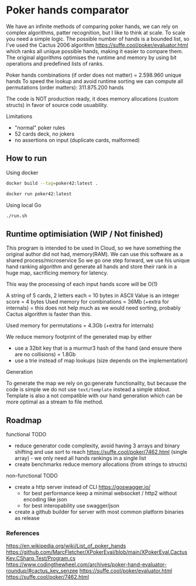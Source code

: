 # Poker hands comparator

We have an infinite methods of comparing poker hands, we can rely on complex algorithms, patter recognition, but I like to think at scale. To scale you need a simple logic. The possible number of hands is a bounded list, so I've used the  Cactus 2006 algorithm https://suffe.cool/poker/evaluator.html which ranks all unique possible hands, making it easier to compare them. The original algorithms optimises the runtime and memory by using bit operations and predefined lists of ranks. 

Poker hands combinations (if order does not matter) = 2.598.960 unique hands
To speed the lookup and avoid runtime sorting we can compute all permutations (order matters): 311.875.200 hands


The code is NOT production ready, it does memory allocations (custom structs) in favor of source code usuability. 

Limitations
* "normal" poker rules
* 52 cards deck, no jokers
* no assertions on input (duplicate cards, malformed)

## How to run

Using docker 
```bash
docker build --tag=poker42:latest .

docker run poker42:latest
```

Using local Go
```bash
./run.sh
```

## Runtime optimisiation (WIP / Not finished)

This program is intended to be used in Cloud, so we have something the original author did not had, memory(RAM).
We can use this software as a shared process/microservice
So we go one step forward, we use his unique hand ranking algorithm and generate all hands and store their rank in a huge map, sacrificing memory for latency.

This way the processing of each input hands score will be O(1)


A string of 5 cards, 2 letters each = 10 bytes in ASCII
Value is an integer score = 4 bytes
Used memory for combinations = 36Mb (+extra for internals) = this does not help much as we would need sorting, probably Cactus algorithm is faster than this.

Used memory for permutations = 4.3Gb (+extra for internals)

We reduce memory footprint of the generated map by either
  * use a 32bit key that is a murmur3 hash of the hand (and ensure there are no collisions)  = 1.8Gb
  * use a trie instead of map lookups (size depends on the implementation)

 Generation

To generate the map we rely on go:generate functionality, but because the code is simple we do not use `text/template` instead a simple stdout. Template is also a not compatible with our hand generation which can be more optimal as a stream to file method.


## Roadmap

functional TODO
* reduce generator code complexity, avoid having 3 arrays and binary shifting and use sort to reach https://suffe.cool/poker/7462.html (single array) - we only need all hands rankings in a single list
* create benchmarks reduce memory allocations (from strings to structs)

non-functional TODO
* create a http server instead of CLI https://goswagger.io/
  * for best performance keep a minimal websocket / http2 without encoding like json
  * for best interopability use swagger/json
* create a github builder for server with most common platform binaries as release


### References

https://en.wikipedia.org/wiki/List_of_poker_hands
https://github.com/MarcFletcher/XPokerEval/blob/main/XPokerEval.CactusKev.CSharp.Test/Program.cs
https://www.codingthewheel.com/archives/poker-hand-evaluator-roundup/#cactus_kev_senzee
https://suffe.cool/poker/evaluator.html
https://suffe.cool/poker/7462.html

